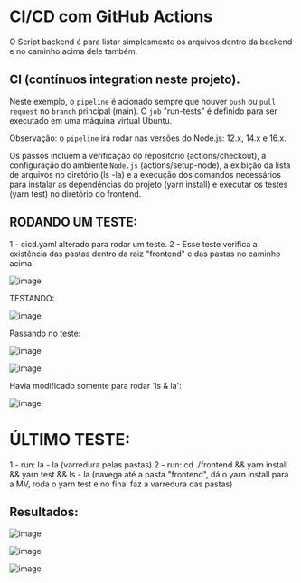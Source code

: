 # CI/CD com GitHub Actions

O Script backend é para listar simplesmente os arquivos dentro da backend e no caminho acima dele também.

## CI (contínuos integration neste projeto).
Neste exemplo, o `pipeline` é acionado sempre que houver `push` ou `pull request` no `branch` principal (main). O `job` "run-tests" é definido para ser executado em uma máquina virtual Ubuntu.

Observação: o `pipeline` irá rodar nas versões do Node.js: 12.x, 14.x e 16.x. 

Os passos incluem a verificação do repositório (actions/checkout), a configuração do ambiente `Node.js` (actions/setup-node), a exibição da lista de arquivos no diretório (ls -la) e a execução dos comandos necessários para instalar as dependências do projeto (yarn install) e executar os testes (yarn test) no diretório do frontend.

## RODANDO UM TESTE:

1 - cicd.yaml alterado para rodar um teste.
2 - Esse teste verifica a existência das pastas dentro da raiz "frontend" e das pastas no caminho acima.

![image](https://github.com/guiosouza/HomeWork-1-CI-CD/assets/78989152/54133298-9737-486b-88ab-4b5c683bc13d)

TESTANDO:

![image](https://github.com/guiosouza/HomeWork-1-CI-CD/assets/78989152/f6e5120f-22bf-45b1-9bc2-2a81eea7da86)

Passando no teste:

![image](https://github.com/guiosouza/HomeWork-1-CI-CD/assets/78989152/21963fca-2320-419a-8c03-0b543b2f7519)


![image](https://github.com/guiosouza/HomeWork-1-CI-CD/assets/78989152/fd656a97-de48-4510-8b5f-bfd21ce1d22f)

Havia modificado somente para rodar 'ls & la':

![image](https://github.com/guiosouza/HomeWork-1-CI-CD/assets/78989152/d687e6aa-8e76-40bb-8922-7f9568ed9ccb)


# ÚLTIMO TESTE:

1 - run: la - la (varredura pelas pastas)
2 - run: cd ./frontend && yarn install && yarn test && ls - la (navega até a pasta "frontend", dá o yarn install para a MV, roda o yarn test e no final faz a varredura das pastas)

## Resultados:

![image](https://github.com/guiosouza/HomeWork-1-CI-CD/assets/78989152/570afa0f-9c43-4d21-b686-d37eeadd7a3a)


![image](https://github.com/guiosouza/HomeWork-1-CI-CD/assets/78989152/f46c4167-f28a-427c-a1ad-53071ad7016e)


![image](https://github.com/guiosouza/HomeWork-1-CI-CD/assets/78989152/6ebec55c-1aa5-4687-8223-0b64b3b934bd)


